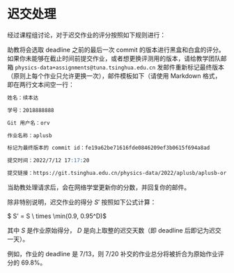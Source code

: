 # 迟交处理

经过课程组讨论，对于迟交作业的评分按照如下规则进行：

助教将会选取 deadline 之前的最后一次 commit 的版本进行黑盒和白盒的评分。如果你未能够在截止时间前提交作业，或者想更换评测用的版本，请给教学团队邮箱 `physics-data+assignments@tuna.tsinghua.edu.cn` 发邮件重新标记最终版本（原则上每个作业只允许更换一次），邮件模板如下（请使用 Markdown 格式，即在两行文本间空一行：

```markdown
姓名：续本达

学号：2018888888

Git 用户名：orv

作业名称：aplusb

标记为最终版本的 commit id：fe19a62be71616fde0846209ef3b0615f694a8ad

提交时间：2022/7/12 17:17:20

提交链接：https://git.tsinghua.edu.cn/physics-data/2022/aplusb/aplusb-orv/-/commit/fe19a62be71616fde0846209ef3b0615f694a8ad
```

当助教处理请求后，会在网络学堂更新你的分数，并回复你的邮件。

除非特别说明，迟交作业的得分 $S'$ 按照如下公式计算：

$ S' = S \ times \min\(0.9, 0.95^D\)$

其中 $S$ 是作业原始得分， $D$ 是向上取整的迟交天数（即 deadline 后即记为迟交一天）。

例如，作业的 deadline 是 7/13，则 7/20 补交的作业总分将被折合为原始作业评分的 $69.8\%$。
